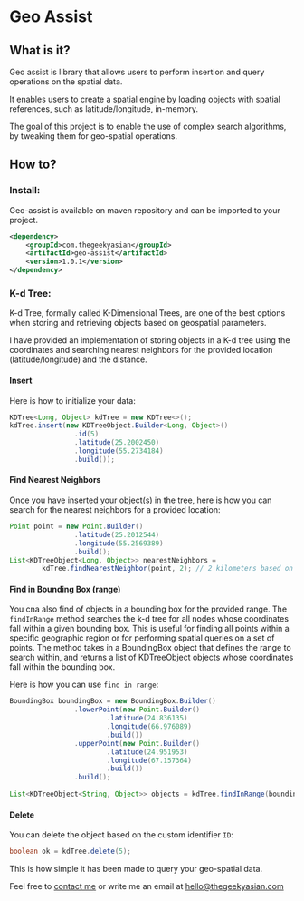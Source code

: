# Geo Assist

## What is it?
Geo assist is library that allows users to perform insertion and query operations on the spatial data. 

It enables users to create a spatial engine by loading objects with spatial references, such as latitude/longitude, in-memory.

The goal of this project is to enable the use of complex search algorithms, by tweaking them for geo-spatial operations.

## How to?

### Install:
Geo-assist is available on maven repository and can be imported to your project. 

```xml
<dependency>
    <groupId>com.thegeekyasian</groupId>
    <artifactId>geo-assist</artifactId>
    <version>1.0.1</version>
</dependency>
```

### K-d Tree:

K-d Tree, formally called K-Dimensional Trees, are one of the best options when storing and retrieving objects based on geospatial parameters.

I have provided an implementation of storing objects in a K-d tree using the coordinates and searching nearest neighbors for the provided location (latitude/longitude) and the distance.

#### Insert

Here is how to initialize your data:

``` java
KDTree<Long, Object> kdTree = new KDTree<>();
kdTree.insert(new KDTreeObject.Builder<Long, Object>()
				.id(5)
				.latitude(25.2002450)
				.longitude(55.2734184)
				.build());
```

#### Find Nearest Neighbors

Once you have inserted your object(s) in the tree, here is how you can search for the nearest neighbors for a provided location:

``` java
Point point = new Point.Builder()
				.latitude(25.2012544)
				.longitude(55.2569389)
				.build();
List<KDTreeObject<Long, Object>> nearestNeighbors = 
        kdTree.findNearestNeighbor(point, 2); // 2 kilometers based on haversine distance.
```

#### Find in Bounding Box (range)
You cna also find of objects in a bounding box for the provided range.
The `findInRange` method searches the k-d tree for all nodes whose coordinates fall within a given bounding box. This is useful for finding all points within a specific geographic region or for performing spatial queries on a set of points. The method takes in a BoundingBox object that defines the range to search within, and returns a list of KDTreeObject objects whose coordinates fall within the bounding box.

Here is how you can use `find in range`:
``` java
BoundingBox boundingBox = new BoundingBox.Builder()
				.lowerPoint(new Point.Builder()
						.latitude(24.836135)
						.longitude(66.976089)
						.build())
				.upperPoint(new Point.Builder()
						.latitude(24.951953)
						.longitude(67.157364)
						.build())
				.build();
				
List<KDTreeObject<String, Object>> objects = kdTree.findInRange(boundingBox);
```

#### Delete

You can delete the object based on the custom identifier `ID`:

``` java
boolean ok = kdTree.delete(5);
```

This is how simple it has been made to query your geo-spatial data.

Feel free to [contact me](https://thegeekyasian.com/contact/) or write me an email at [hello@thegeekyasian.com](mailto:hello@thegeekyasian.com)
